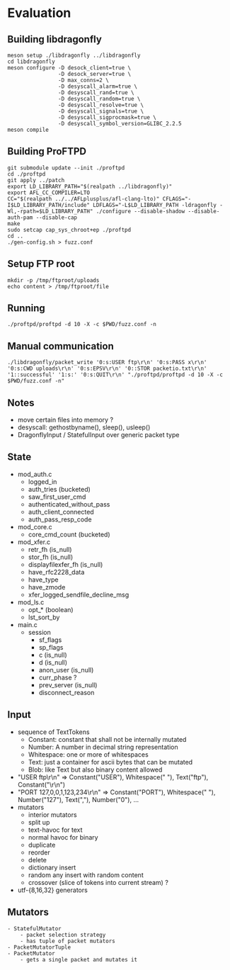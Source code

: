 # Evaluation

## Building libdragonfly
```
meson setup ./libdragonfly ../libdragonfly
cd libdragonfly
meson configure -D desock_client=true \
                -D desock_server=true \
                -D max_conns=2 \
                -D desyscall_alarm=true \
                -D desyscall_rand=true \
                -D desyscall_random=true \
                -D desyscall_resolve=true \
                -D desyscall_signals=true \
                -D desyscall_sigprocmask=true \
                -D desyscall_symbol_version=GLIBC_2.2.5
meson compile
```

## Building ProFTPD
```
git submodule update --init ./proftpd
cd ./proftpd
git apply ../patch
export LD_LIBRARY_PATH="$(realpath ../libdragonfly)"
export AFL_CC_COMPILER=LTO
CC="$(realpath ../../AFLplusplus/afl-clang-lto)" CFLAGS="-I$LD_LIBRARY_PATH/include" LDFLAGS="-L$LD_LIBRARY_PATH -ldragonfly -Wl,-rpath=$LD_LIBRARY_PATH" ./configure --disable-shadow --disable-auth-pam --disable-cap
make
sudo setcap cap_sys_chroot+ep ./proftpd
cd ..
./gen-config.sh > fuzz.conf
```

## Setup FTP root
```
mkdir -p /tmp/ftproot/uploads
echo content > /tmp/ftproot/file
```

## Running
```
./proftpd/proftpd -d 10 -X -c $PWD/fuzz.conf -n
```

## Manual communication
```
./libdragonfly/packet_write '0:s:USER ftp\r\n' '0:s:PASS x\r\n' '0:s:CWD uploads\r\n' '0:s:EPSV\r\n' '0::STOR packetio.txt\r\n' '1::successful' '1:s:' '0:s:QUIT\r\n' "./proftpd/proftpd -d 10 -X -c $PWD/fuzz.conf -n"
```

## Notes
- move certain files into memory ?
- desyscall: gethostbyname(), sleep(), usleep()
- DragonflyInput / StatefulInput over generic packet type

## State
- mod_auth.c
    - logged_in
    - auth_tries (bucketed)
    - saw_first_user_cmd
    - authenticated_without_pass
    - auth_client_connected
    - auth_pass_resp_code
- mod_core.c
    - core_cmd_count (bucketed)
- mod_xfer.c
    - retr_fh (is_null)
    - stor_fh (is_null)
    - displayfilexfer_fh (is_null)
    - have_rfc2228_data
    - have_type
    - have_zmode
    - xfer_logged_sendfile_decline_msg
- mod_ls.c
    - opt_* (boolean)
    - lst_sort_by
- main.c
    - session
        - sf_flags
        - sp_flags
        - c (is_null)
        - d (is_null)
        - anon_user (is_null)
        - curr_phase ?
        - prev_server (is_null)
        - disconnect_reason

## Input
- sequence of TextTokens
    - Constant: constant that shall not be internally mutated
    - Number: A number in decimal string representation
    - Whitespace: one or more of whitespaces
    - Text: just a container for ascii bytes that can be mutated
    - Blob: like Text but also binary content allowed
- "USER ftp\r\n" => Constant("USER"), Whitespace(" "), Text("ftp"), Constant("\r\n")
- "PORT 127,0,0,1,123,234\r\n" => Constant("PORT"), Whitespace(" "), Number("127"), Text(","), Number("0"), ...
- mutators
    - interior mutators
    - split up
    - text-havoc for text
    - normal havoc for binary
    - duplicate
    - reorder
    - delete
    - dictionary insert
    - random any insert with random content
    - crossover (slice of tokens into current stream) ?
- utf-{8,16,32} generators

## Mutators
    - StatefulMutator
        - packet selection strategy
        - has tuple of packet mutators
    - PacketMutatorTuple
    - PacketMutator
        - gets a single packet and mutates it
